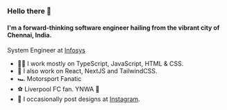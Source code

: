 ### Hello there 👋

#### I'm a forward-thinking software engineer hailing from the vibrant city of Chennai, India.

System Engineer at [Infosys](https://www.infosys.com/)<br>

- 🧑‍💻 I work mostly on TypeScript, JavaScript, HTML & CSS.
- 🚀 I also work on React, NextJS and TailwindCSS.
- 🏎️ Motorsport Fanatic
- ⚽ Liverpool FC fan. YNWA 🔴
- 🎨 I occasionally post designs at [Instagram](https://www.instagram.com/hungry_goldfish). 
